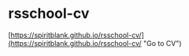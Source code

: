 # rsschool-cv
[https://spiritblank.github.io/rsschool-cv/](https://spiritblank.github.io/rsschool-cv/ "Go to CV")